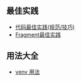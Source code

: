 ## 最佳实践
* [代码最佳实践(规范/技巧)](documents/代码最佳实践(规范_技巧).md)
* [Fragment最佳实践](https://mp.weixin.qq.com/s/TIeRlQDScfIyGhM0qgXxhg)
## 用法大全
* [venv 用法](documents/venv用法.md)
